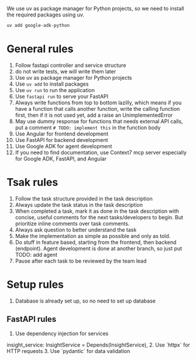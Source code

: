 We use uv as package manager for Python projects, so we need to install the required packages using uv.

```bash
uv add google-adk-python
```

# General rules
1. Follow fastapi controller and service structure
2. do not write tests, we will write them later
3. Use uv as package manager for Python projects
4. Use `uv add` to install packages
5. Use `uv run` to run the application
6. Use `fastapi run` to serve your FastAPI 
7. Always write functions from top to bottom lazilly, which means if you have a function that calls another function, write the calling function first, then if it is not used yet, add a raise an UnimplementedError
8. May use dummy response for functions that needs external API calls, put a comment `# TODO: implement this` in the function body
9. Use Angular for frontend development
10. Use FastAPI for backend development
11. Use Google ADK for agent development
12. If you need to find documentation, use Context7 mcp server especially for Google ADK, FastAPI, and Angular


# Tsak rules
1. Follow the task structure provided in the task description
2. Always update the task status in the task description
3. When completed a task, mark it as done in the task description with concise, useful comments for the next tasks/developers to begin. But prioritize inline comments over task comments.
4. Always ask question to better understand the task
5. Make the implementation as simple as possible and only as told.
6. Do stuff in feature based, starting from the frontend, then backend (endpoint). Agent development is done at another branch, so just put TODO: add agent
7. Pause after each task to be reviewed by the team lead

# Setup rules
1. Database is already set up, so no need to set up database


## FastAPI rules
1. Use dependency injection for services
<example>
    insight_service: InsightService = Depends(InsightService),
</example>
2. Use `httpx` for HTTP requests
3. Use `pydantic` for data validation

